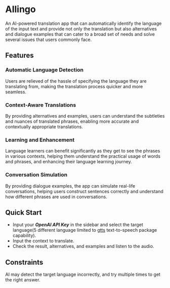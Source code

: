 # AIlingo

An AI-powered translation app that can automatically identify the language of the input text and provide not only the translation but also alternatives and dialogue examples that can cater to a broad set of needs and solve several issues that users commonly face.

## Features
### Automatic Language Detection
Users are relieved of the hassle of specifying the language they are translating from, making the translation process quicker and more seamless.

### Context-Aware Translations
By providing alternatives and examples, users can understand the subtleties and nuances of translated phrases, enabling more accurate and contextually appropriate translations.

### Learning and Enhancement
Language learners can benefit significantly as they get to see the phrases in various contexts, helping them understand the practical usage of words and phrases, and enhancing their language learning journey.

### Conversation Simulation
By providing dialogue examples, the app can simulate real-life conversations, helping users construct sentences correctly and understand how different phrases are used in conversations.

## Quick Start

* Input your ***OpenAI API Key*** in the sidebar and select the target language(5 different language limited to [gtts](https://gtts.readthedocs.io/en/latest/) text-to-speech package capability).
* Input the context to translate.
* Check the result, alternatives, and examples and listen to the audio.

## Constraints
AI may detect the target language incorrectly, and try multiple times to get the right answer.
